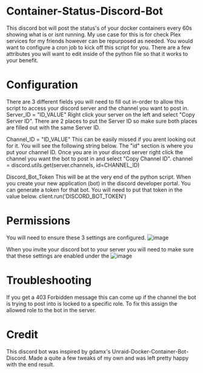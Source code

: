 # Container-Status-Discord-Bot
This discord bot will post the status's of your docker containers every 60s showing what is or isnt running. My use case for this is for check Plex services for my friends however can be repurposed as needed. You would want to configure a cron job to kick off this script for you. There are a few attributes you will want to edit inside of the python file so that it works to your benefit. 

# Configuration
There are 3 different fields you will need to fill out in-order to allow this script to access your discord server and the channel you want to post in.
Server_ID = "ID_VALUE"
Right click your server on the left and select "Copy Server ID". There are 2 places to put the Server ID so make sure both places are filled out with the same Server ID.

Channel_ID = "ID_VALUE"
This can be easily missed if you arent looking out for it. You will see the following string below. The "id" section is where you put your channel ID. Once you are in your discord server right click the channel you want the bot to post in and select "Copy Channel ID".
channel = discord.utils.get(server.channels, id=CHANNEL_ID)

Discord_Bot_Token
This will be at the very end of the python script. When you create your new application (bot) in the discord developer portal. You can generate a token for that bot. You will need to put that token in the value below.
client.run('DISCORD_BOT_TOKEN')

# Permissions
You will need to ensure these 3 settings are configured.
![image](https://github.com/zanthium/Container-Status-Discord-Bot/assets/57977418/aa2c5741-ee85-4ef0-b272-28438a8232c9)

When you invite your discord bot to your server you will need to make sure that these settings are enabled under the 
![image](https://github.com/zanthium/Container-Status-Discord-Bot/assets/57977418/9b58a7be-4d86-4a01-bab0-1d082b51c141)

# Troubleshooting
If you get a 403 Forbidden message this can come up if the channel the bot is trying to post into is locked to a specific role. To fix this assign the allowed role to the bot in the server.

# Credit
This discord bot was inspired by gdamx's Unraid-Docker-Container-Bot-Discord. Made a quite a few tweaks of my own and was left pretty happy with the end result.
